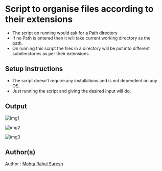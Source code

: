 # Script to organise files according to their extensions


- The script on running would ask for a Path directory
- If no Path is entered then it will take current working directory as the path.
- On running this script the files in a directory will be put into different subdirectories as per their extensions.

## Setup instructions

- The script doesn't require any installations and is not dependent on any OS.
- Just running the script and giving the desired input will do.


## Output

![img1]("https://github.com/avinashkranjan/Amazing-Python-Scripts/tree/master/script-to-organise-files-according-to-their-extensions/img/1.png")


![img2]("https://github.com/avinashkranjan/Amazing-Python-Scripts/tree/master/script-to-organise-files-according-to-their-extensions/img/2.png")



![img3]("https://github.com/avinashkranjan/Amazing-Python-Scripts/tree/master/script-to-organise-files-according-to-their-extensions/img/2.png")

## Author(s)

Author : [Mohta Rahul Suresh](https://github.com/Rahul555-droid)